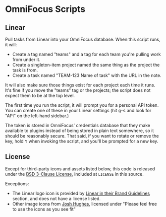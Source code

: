 # OmniFocus Scripts

## Linear

Pull tasks from Linear into your OmniFocus database.
When this script runs, it will:

- Create a tag named "teams" and a tag for each team you're pulling work from under it.
- Create a singleton-item project named the same thing as the project the task is from.
- Create a task named "TEAM-123 Name of task" with the URL in the note.

It will also make sure those things exist for each project each time it runs.
It's fine if you move the "teams" tag or the projects; the script does not expect them to be at the top level.

The first time you run the script, it will prompt you for a personal API token.
You can create one of these in your Linear settings (hit <kbd>g</kbd>-<kbd>s</kbd> and look for "API" on the left-hand sidebar.)

The token is stored in OmniFocus' credentials database that they make available to plugins instead of being stored in plain text somewhere, so it should be reasonably secure.
That said, if you want to rotate or remove the key, hold <kbd>⌥</kbd> when invoking the script, and you'll be prompted for a new key.

## License

Except for third-party icons and assets listed below, this code is released under the [BSD 3-Clause License](https://opensource.org/licenses/BSD-3-Clause), included at `LICENSE` in this source.

Exceptions:

- The Linear logo icon is provided by [Linear in their Brand Guidelines](https://linear.app/docs/brand-guidelines) section, and does not have a license listed.
- Other image icons from [Josh Hughes](https://omnifocusicons.josh-hughes.com/), licensed under "Please feel free to use the icons as you see fit"
